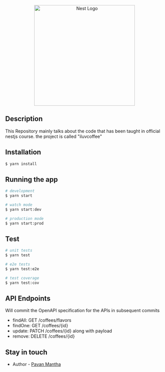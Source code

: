 <p align="center">
  <a href="http://nestjs.com/" target="blank"><img src="https://nestjs.com/img/logo_text.svg" width="320" alt="Nest Logo" /></a>
</p>

[travis-image]: https://api.travis-ci.org/nestjs/nest.svg?branch=master
[travis-url]: https://travis-ci.org/nestjs/nest
[linux-image]: https://img.shields.io/travis/nestjs/nest/master.svg?label=linux
[linux-url]: https://travis-ci.org/nestjs/nest
  
## Description

This Repository mainly talks about the code that has been taught in official nestjs course. the project is called "iluvcoffee"  

## Installation

```bash
$ yarn install
```

## Running the app

```bash
# development
$ yarn start

# watch mode
$ yarn start:dev

# production mode
$ yarn start:prod
```

## Test

```bash
# unit tests
$ yarn test

# e2e tests
$ yarn test:e2e

# test coverage
$ yarn test:cov
```

## API Endpoints
Will commit the OpenAPI specification for the APIs in subsequent commits
- findAll: GET /coffees/flavors
- findOne: GET /coffees/{id}
- update: PATCH /coffees/{id} along with payload
- remove: DELETE /coffees/{id}


## Stay in touch

- Author - [Pavan Mantha](https://github.com/pavanjava)